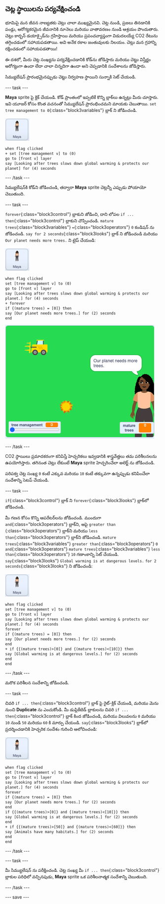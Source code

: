 ## చెట్ల స్థాయిలను పర్యవేక్షించండి

భూమిపై మన జీవన నాణ్యతకు చెట్లు చాలా ముఖ్యమైనవి. చెట్ల నుండి, ప్రజలు తినడానికి పండ్లు, ఆరోగ్యకరమైన జీవనానికి నూనెలు మరియు వాతావరణం నుండి ఆశ్రయం పొందుతారు. చెట్లు కార్బన్ డయాక్సైడ్‌ను గ్రహిస్తాయి మరియు ప్రపంచవ్యాప్తంగా విడుదలయ్యే CO2 రేటును తగ్గించడంలో సహాయపడతాయి. అవి అనేక రకాల జంతువులకు నిలయం. చెట్లు మన గ్రహాన్ని రక్షించడంలో సహాయపడతాయి!

ఈ దశలో, మీరు చెట్ల సంఖ్యను పర్యవేక్షించడానికి కోడ్‌ను జోడిస్తారు మరియు చెట్టు విస్తీర్ణం ఆరోగ్యంగా ఉందా లేదా చాలా చిన్నదిగా ఉందా అని చెప్పడానికి సందేశాలను జోడిస్తారు.

సిమ్యులేషన్ ప్రారంభమైనప్పుడు చెట్టు నిర్వహణ స్థాయిని సున్నాకి సెట్ చేయండి.

--- task ---

**Maya** sprite పై క్లిక్ చేయండి. కోడ్ ప్రాంతంలో ఇప్పటికే కొన్ని బ్లాక్‌లు ఉన్నట్లు మీరు చూస్తారు. ఇవి యూజర్ కోసం కొంత వచనంతో సిమ్యులేషన్ ప్రారంభించమని మాయకు చెబుతాయి. `set tree management to 0`{:class="block3variables"} బ్లాక్‌ ని జోడించండి.

![Maya sprite యొక్క చిత్రం](images/maya-sprite.png)

```blocks3
when flag clicked
+ set [tree management v] to (0)
go to [front v] layer
say [Looking after trees slows down global warming & protects our planet] for (4) seconds
```

--- /task ---

సిమ్యులేషన్‌కి కోడ్‌ని జోడించండి, తద్వారా **Maya** sprite చెట్లన్నీ ఎప్పుడు పోయాయో చెబుతుంది.

--- task ---

`forever`{:class="block3control"} బ్లాకుని జోడించి, దాని లోపల `if ... then`{:class="block3control"} బ్లాకుని చొప్పించండి. `mature trees`{:class="block3variables"} `=`{:class="block3operators"} `0` కండిషన్ ను జోడించండి. `say for 2 seconds`{:class="block3looks"} బ్లాక్ ని జోడించండి మరియు `Our planet needs more trees.` ని టైప్ చేయండి:

![Maya sprite యొక్క చిత్రం](images/maya-sprite.png)

```blocks3
when flag clicked
set [tree management v] to (0)
go to [front v] layer
say [Looking after trees slows down global warming & protects our planet.] for (4) seconds
+ forever
if {(mature trees) = [0]} then
say [Our planet needs more trees.] for (2) seconds
end
```

![పోగొట్టుకొన్న చెట్ల సందేశం యొక్క చిత్రం](images/trees-gone-message.png)

--- /task ---

CO2 స్థాయిలు ప్రమాదకరంగా కనిపిస్తే హెచ్చరికలు ఇవ్వడానికి శాస్త్రవేత్తలు తమ పరిశీలనలను ఉపయోగిస్తారు. తగినంత చెట్లు లేకుంటే **Maya** sprite హెచ్చరించేలా అలెర్ట్ ను జోడించండి.

పరిపక్వ చెట్ల సంఖ్య `0` కంటే ఎక్కువ మరియు `10` కంటే తక్కువగా ఉన్నప్పుడు కనిపించేలా సందేశాన్ని సెటప్ చేయండి.

--- task ---

`if`{:class="block3control"} బ్లాక్‌ ని `forever`{:class="block3looks"} బ్లాక్‌లో జోడించండి.

మీ గణన కోసం కొన్ని ఆపరేటర్‌లను జోడించండి. ముందుగా `and`{:class="block3operators"} బ్లాక్‌ని, ఆపై `greater than` {:class="block3operators"} బ్లాక్‌ని మరియు `less than`{:class="block3operators"} బ్లాక్‌ని జోడించండి. `mature trees`{:class="block3variables"} `greater than`{:class="block3operators"} `0` `and`{:class="block3operators"} `mature trees`{:class="block3variables"} `less than`{:class="block3operators"} `10` గణాంకాన్ని సెట్ చేయండి. `say`{:class="block3looks"} `Global warming is at dangerous levels.` `for 2 seconds`{:class="block3looks"} ని జోడించండి:

![Maya sprite యొక్క చిత్రం](images/maya-sprite.png)

```blocks3
when flag clicked
set [tree management v] to (0)
go to [front v] layer
say [Looking after trees slows down global warming & protects our planet.] for (4) seconds
forever
if {(mature trees) = [0]} then
say [Our planet needs more trees.] for (2) seconds
end
+ if {{(mature trees)>[0]} and {(mature trees)<[10]}} then
say [Global warming is at dangerous levels.] for (2) seconds
end
end
```

--- /task ---

మరొక పరిశీలన సందేశాన్ని జోడించండి.

--- task ---

చివరి `if ... then`{:class="block3control"} బ్లాక్ పై రైట్-క్లిక్ చేయండి, మరియు మెను నుంచి **Duplicate** ను ఎంచుకోండి. మీ డుప్లికేటెడ్ బ్లాకులను చివరి `if ... then`{:class="block3control"} బ్లాక్ కింద జోడించండి, మరియు విలువలను `0` మరియు `10` నుండి `50` మరియు `60` కి మార్పు చేయండి. `say`{:class="block3looks"} బ్లాక్‌లో ప్రదర్శించడానికి హెచ్చరిక సందేశం గురించి ఆలోచించండి:

![Maya sprite యొక్క చిత్రం](images/maya-sprite.png)

```blocks3
when flag clicked
set [tree management v] to (0)
go to [front v] layer
say [Looking after trees slows down global warming & protects our planet.] for (4) seconds
forever
if {(mature trees) = [0]} then
say [Our planet needs more trees.] for (2) seconds
end
if {{(mature trees)>[0]} and {(mature trees)<[10]}} then
say [Global warming is at dangerous levels.] for (2) seconds
end
+ if {{(mature trees)>[50]} and {(mature trees)<[60]}} then
say [Animals have many habitats.] for (2) seconds
end
end
```

--- /task ---

--- task ---

మీ సిమ్యులేషన్ ను పరీక్షించండి. చెట్ల సంఖ్య మీ `if ... then`{:class="block3control"} బ్లాకుల పరిధిలో వచ్చినపుడు, **Maya** sprite ఒక పరిశీలనాత్మక సందేశాన్ని చెబుతుంది.

--- /task ---

--- save ---
